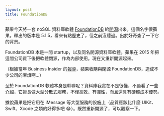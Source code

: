 ```yaml
---
layout: post
title: FoundationDB
---
```

蘋果今天將一套 noSQL 資料庫軟體 [FoundationDB](https://www.foundationdb.org/) 給[開源](https://github.com/apple/foundationdb)出來。這個名字很蘋果。釋出的版本是 5.1.5，看來有點歷史了，但之前沒聽過。出於好奇查了一下它的背景。

FoundationDB 本是一間 startup，以及同名開源資料庫軟體。蘋果在 2015 年把這間公司買下後把軟體閉源，作為內部使用。現在又重新開源起來。

（根據當年 Business Insider 的[報導](http://www.businessinsider.com/why-apple-bought-foundationdb-2015-3)，蘋果收購與閉源 FoundationDB，造成不少公司的麻煩啊...）

至於 FoundationDB 軟體本身是幹嘛呢？資料庫我實在不是很懂，不過看了一些[介紹](https://2014.nosql-matters.org/cgn/wp-content/uploads/2014/05/Jennifer-Rullmann-NoSQL-and-ACID.pdf)，它擅長做大型分散式服務，不僅高效、有彈性，而且還具有硬體成本優勢。

據說蘋果是把它用在 iMessage 等大型服務的設施上（品質應該比什麼 UIKit、Swift、Xcode 之類的好得多吧 😂）。既然重新開源了，可以觀察一下。
